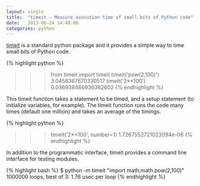 ```yaml
---
layout: single
title:  "timeit – Measure execution time of small bits of Python code"
date:   2013-06-24 14:40:00
categories: python
---
```


[timeit] is a standard python package and it provides a simple way to time small bits of Python code.

{% highlight python %}
>>> from timeit import timeit
>>> timeit('pow(2,100)')
3.0458367670330517
>>> timeit('2**100')
0.036938466936362602
{% endhighlight %}

This timeit function takes a statement to be timed, and a setup statement (to initialize variables, for example).
The timeit function runs the code many times (default one million) and takes an average of the timings.

{% highlight python %}
>>> timeit('2**100', number=1)
1.7267552721023094e-06
{% endhighlight %}

In addition to the programmatic interface, timeit provides a command line interface for testing modules.

{% highlight bash %}
$ python  -m timeit   "import math;math.pow(2,100)"
1000000 loops, best of 3: 1.76 usec per loop
{% endhighlight %}

[timeit]: http://docs.python.org/library/timeit.html
